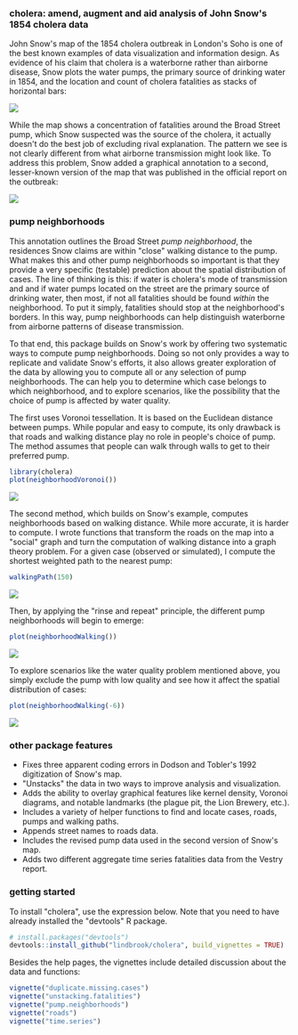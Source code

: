 
<!-- README.md is generated from README.Rmd. Please edit that file -->
### cholera: amend, augment and aid analysis of John Snow's 1854 cholera data

John Snow's map of the 1854 cholera outbreak in London's Soho is one of the best known examples of data visualization and information design. As evidence of his claim that cholera is a waterborne rather than airborne disease, Snow plots the water pumps, the primary source of drinking water in 1854, and the location and count of cholera fatalities as stacks of horizontal bars:

![](vignettes/msu-snows-mapB.jpg)

While the map shows a concentration of fatalities around the Broad Street pump, which Snow suspected was the source of the cholera, it actually doesn't do the best job of excluding rival explanation. The pattern we see is not clearly different from what airborne transmission might look like. To address this problem, Snow added a graphical annotation to a second, lesser-known version of the map that was published in the official report on the outbreak:

![](vignettes/fig12-6.png)

### pump neighborhoods

This annotation outlines the Broad Street *pump neighborhood*, the residences Snow claims are within "close" walking distance to the pump. What makes this and other pump neighborhoods so important is that they provide a very specific (testable) prediction about the spatial distribution of cases. The line of thinking is this: if water is cholera's mode of transmission and and if water pumps located on the street are the primary source of drinking water, then most, if not all fatalities should be found *within* the neighborhood. To put it simply, fatalities should stop at the neighborhood's borders. In this way, pump neighborhoods can help distinguish waterborne from airborne patterns of disease transmission.

To that end, this package builds on Snow's work by offering two systematic ways to compute pump neighborhoods. Doing so not only provides a way to replicate and validate Snow's efforts, it also allows greater exploration of the data by allowing you to compute all or any selection of pump neighborhoods. The can help you to determine which case belongs to which neighborhood, and to explore scenarios, like the possibility that the choice of pump is affected by water quality.

The first uses Voronoi tessellation. It is based on the Euclidean distance between pumps. While popular and easy to compute, its only drawback is that roads and walking distance play no role in people's choice of pump. The method assumes that people can walk through walls to get to their preferred pump.

``` r
library(cholera)
plot(neighborhoodVoronoi())
```

![](README-voronoi-1.png)

The second method, which builds on Snow's example, computes neighborhoods based on walking distance. While more accurate, it is harder to compute. I wrote functions that transform the roads on the map into a "social" graph and turn the computation of walking distance into a graph theory problem. For a given case (observed or simulated), I compute the shortest weighted path to the nearest pump:

``` r
walkingPath(150)
```

![](README-path-1.png)

Then, by applying the "rinse and repeat" principle, the different pump neighborhoods will begin to emerge:

``` r
plot(neighborhoodWalking())
```

![](README-walk-1.png)

To explore scenarios like the water quality problem mentioned above, you simply exclude the pump with low quality and see how it affect the spatial distribution of cases:

``` r
plot(neighborhoodWalking(-6))
```

![](README-walk6-1.png)

### other package features

-   Fixes three apparent coding errors in Dodson and Tobler's 1992 digitization of Snow's map.
-   "Unstacks" the data in two ways to improve analysis and visualization.
-   Adds the ability to overlay graphical features like kernel density, Voronoi diagrams, and notable landmarks (the plague pit, the Lion Brewery, etc.).
-   Includes a variety of helper functions to find and locate cases, roads, pumps and walking paths.
-   Appends street names to roads data.
-   Includes the revised pump data used in the second version of Snow's map.
-   Adds two different aggregate time series fatalities data from the Vestry report.

### getting started

To install "cholera", use the expression below. Note that you need to have already installed the "devtools" R package.

``` r
# install.packages("devtools")
devtools::install_github("lindbrook/cholera", build_vignettes = TRUE)
```

Besides the help pages, the vignettes include detailed discussion about the data and functions:

``` r
vignette("duplicate.missing.cases")
vignette("unstacking.fatalities")
vignette("pump.neighborhoods")
vignette("roads")
vignette("time.series")
```
